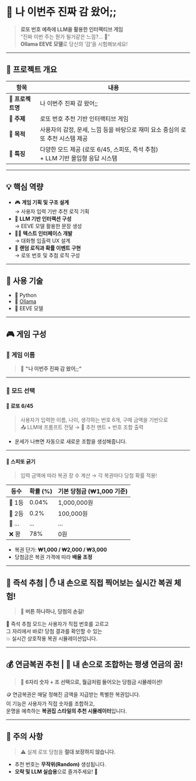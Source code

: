 # 💸 **나 이번주 진짜 감 왔어;;**

> **로또 번호 예측에 LLM을 활용한 인터랙티브 게임**  
> “진짜 이번 주는 뭔가 될거같은 느낌?... 🤞”  
> **Ollama EEVE 모델**로 당신의 ‘감’을 시험해보세요!

---

## 🧠 **프로젝트 개요**

| 항목 | 내용 |
|------|------|
| 📌 **프로젝트명** | 나 이번주 진짜 감 왔어;; |
| 🎯 **주제** | 로또 번호 추천 기반 인터랙티브 게임 |
| 🎯 **목적** | 사용자의 감정, 운세, 느낌 등을 바탕으로 재미 요소 중심의 로또 추천 시스템 제공 |
| 🧩 **특징** | 다양한 모드 제공 (로또 6/45, 스피또, 즉석 추첨) <br> + LLM 기반 몰입형 응답 시스템 |

---

## 💡 **핵심 역량**

- 🎮 **게임 기획 및 구조 설계**  
  → 사용자 입력 기반 추천 로직 기획  
- 🧠 **LLM 기반 인터랙션 구성**  
  → EEVE 모델 활용한 문장 생성  
- 🧑‍💻 **텍스트 인터페이스 개발**  
  → 대화형 입출력 UX 설계  
- 🎲 **랜덤 로직과 확률 이벤트 구현**  
  → 로또 번호 및 추첨 로직 구성

---

## 🚀 **사용 기술**

- 🐍 Python
- 🧠 [Ollama](https://ollama.com/) 
- 🤖 EEVE 모델 

---

## 🎮 **게임 구성**

### 🎲 **게임 이름**
> 💬 **"나 이번주 진짜 감 왔어;;"**

---

### 🧩 **모드 선택**

#### 🎱 **로또 6/45**

> 사용자가 입력한 이름, 나이, 생각하는 번호 6개, 구매 금액을 기반으로  
> 📤 LLM에 프롬프트 전달 → 📩 추천 멘트 + 번호 조합 출력

- 운세가 나쁘면 자동으로 새로운 조합을 생성해줍니다.

---

#### 💸 **스피또 긁기**

> 입력 금액에 따라 복권 장 수 계산 → 각 복권마다 당첨 확률 적용!

| 등수 | 확률 (%) | 기본 당첨금 (₩1,000 기준) |
|------|----------|----------------------------|
| 🥇 1등 | 0.04% | 1,000,000원 |
| 🥈 2등 | 0.2% | 100,000원 |
| 🥉 ... | ... | ... |
| ❌ 꽝 | 78% | 0원 |

- 복권 단가: **₩1,000 / ₩2,000 / ₩3,000**  
- 당첨금은 복권 가격에 따라 **배율 조정**

---

## 🎉 즉석 추첨 | ✋ 내 손으로 직접 찍어보는 실시간 복권 체험!

> 🧧 **버튼 하나하나, 당첨의 손길!**

🎯 즉석 추첨 모드는 사용자가 직접 번호를 고르고  
그 자리에서 바로! 당첨 결과를 확인할 수 있는  
💥 실시간 상호작용 복권 시뮬레이션입니다.

------

## 💰 연금복권 추천 | 🎰 내 손으로 조합하는 평생 연금의 꿈!

> 🧧 **6자리 숫자 + 조 선택으로, 월급처럼 들어오는 당첨금 시뮬레이션!**

🪙 연금복권은 매달 정해진 금액을 지급받는 특별한 복권입니다.  
이 기능은 사용자가 직접 숫자를 조합하고,  
운명을 예측하는 **복권집 스타일의 추천 시뮬레이터**입니다.

---

## 🚨 **주의 사항**
  
> ⚠️ 실제 로또 당첨을 **절대 보장하지 않습니다.**

- 추천 번호는 **무작위(Random)** 생성됩니다.   
- **오락 및 LLM 실습용**으로 즐겨주세요! 🎈
